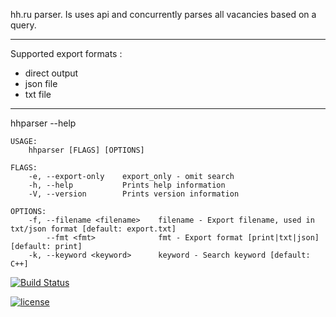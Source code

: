 hh.ru parser. Is uses api and concurrently parses all vacancies based on a query.

----------
Supported export formats :
* direct output
* json file
* txt file
----------

hhparser --help
```
USAGE:
    hhparser [FLAGS] [OPTIONS]

FLAGS:
    -e, --export-only    export_only - omit search
    -h, --help           Prints help information
    -V, --version        Prints version information

OPTIONS:
    -f, --filename <filename>    filename - Export filename, used in txt/json format [default: export.txt]
        --fmt <fmt>              fmt - Export format [print|txt|json] [default: print]
    -k, --keyword <keyword>      keyword - Search keyword [default: C++]

```



[![Build Status](https://travis-ci.org/ThatEmbeddedGuy/hhparser.svg?branch=master)](https://travis-ci.org/ThatEmbeddedGuy/hhparser)

[![license](https://img.shields.io/github/license/DAVFoundation/captain-n3m0.svg?style=flat-square)](https://github.com/DAVFoundation/captain-n3m0/blob/master/LICENSE)
